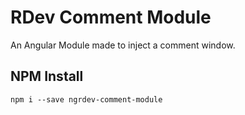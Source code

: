 # RDev Comment Module

An Angular Module made to inject a comment window.

## NPM Install
```shell
npm i --save ngrdev-comment-module
```